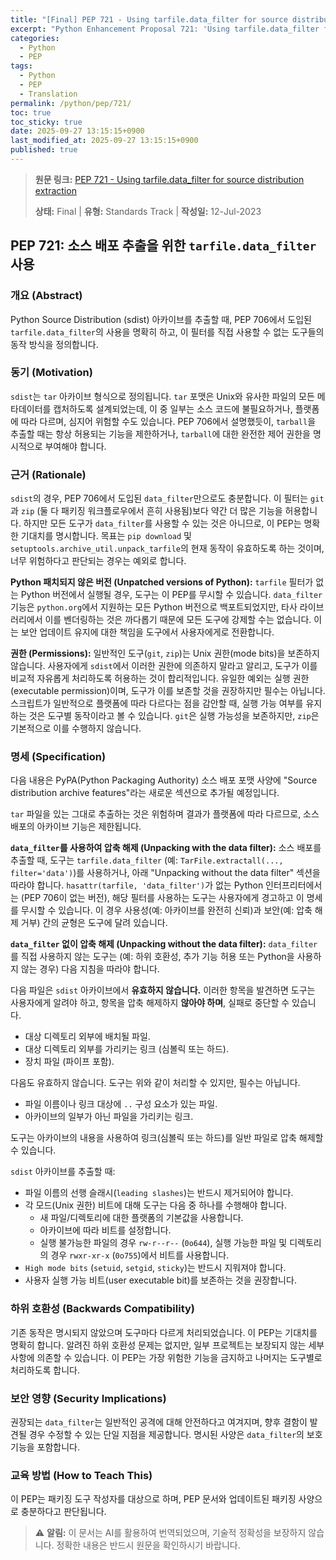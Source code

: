 ```yaml
---
title: "[Final] PEP 721 - Using tarfile.data_filter for source distribution extraction"
excerpt: "Python Enhancement Proposal 721: 'Using tarfile.data_filter for source distribution extraction'에 대한 한국어 번역입니다."
categories:
  - Python
  - PEP
tags:
  - Python
  - PEP
  - Translation
permalink: /python/pep/721/
toc: true
toc_sticky: true
date: 2025-09-27 13:15:15+0900
last_modified_at: 2025-09-27 13:15:15+0900
published: true
---
```

> **원문 링크:** [PEP 721 - Using tarfile.data_filter for source distribution extraction](https://peps.python.org/pep-0721/)
>
> **상태:** Final | **유형:** Standards Track | **작성일:** 12-Jul-2023

## PEP 721: 소스 배포 추출을 위한 `tarfile.data_filter` 사용

### 개요 (Abstract)

Python Source Distribution (sdist) 아카이브를 추출할 때, PEP 706에서 도입된 `tarfile.data_filter`의 사용을 명확히 하고, 이 필터를 직접 사용할 수 없는 도구들의 동작 방식을 정의합니다.

### 동기 (Motivation)

`sdist`는 `tar` 아카이브 형식으로 정의됩니다. `tar` 포맷은 Unix와 유사한 파일의 모든 메타데이터를 캡처하도록 설계되었는데, 이 중 일부는 소스 코드에 불필요하거나, 플랫폼에 따라 다르며, 심지어 위험할 수도 있습니다. PEP 706에서 설명했듯이, `tarball`을 추출할 때는 항상 허용되는 기능을 제한하거나, `tarball`에 대한 완전한 제어 권한을 명시적으로 부여해야 합니다.

### 근거 (Rationale)

`sdist`의 경우, PEP 706에서 도입된 `data_filter`만으로도 충분합니다. 이 필터는 `git`과 `zip` (둘 다 패키징 워크플로우에서 흔히 사용됨)보다 약간 더 많은 기능을 허용합니다. 하지만 모든 도구가 `data_filter`를 사용할 수 있는 것은 아니므로, 이 PEP는 명확한 기대치를 명시합니다. 목표는 `pip download` 및 `setuptools.archive_util.unpack_tarfile`의 현재 동작이 유효하도록 하는 것이며, 너무 위험하다고 판단되는 경우는 예외로 합니다.

**Python 패치되지 않은 버전 (Unpatched versions of Python):**
`tarfile` 필터가 없는 Python 버전에서 실행될 경우, 도구는 이 PEP를 무시할 수 있습니다. `data_filter` 기능은 `python.org`에서 지원하는 모든 Python 버전으로 백포트되었지만, 타사 라이브러리에서 이를 벤더링하는 것은 까다롭기 때문에 모든 도구에 강제할 수는 없습니다. 이는 보안 업데이트 유지에 대한 책임을 도구에서 사용자에게로 전환합니다.

**권한 (Permissions):**
일반적인 도구(`git`, `zip`)는 Unix 권한(mode bits)을 보존하지 않습니다. 사용자에게 `sdist`에서 이러한 권한에 의존하지 말라고 알리고, 도구가 이를 비교적 자유롭게 처리하도록 허용하는 것이 합리적입니다. 유일한 예외는 실행 권한(executable permission)이며, 도구가 이를 보존할 것을 권장하지만 필수는 아닙니다. 스크립트가 일반적으로 플랫폼에 따라 다르다는 점을 감안할 때, 실행 가능 여부를 유지하는 것은 도구별 동작이라고 볼 수 있습니다. `git`은 실행 가능성을 보존하지만, `zip`은 기본적으로 이를 수행하지 않습니다.

### 명세 (Specification)

다음 내용은 PyPA(Python Packaging Authority) 소스 배포 포맷 사양에 "Source distribution archive features"라는 새로운 섹션으로 추가될 예정입니다.

`tar` 파일을 있는 그대로 추출하는 것은 위험하며 결과가 플랫폼에 따라 다르므로, 소스 배포의 아카이브 기능은 제한됩니다.

**`data_filter`를 사용하여 압축 해제 (Unpacking with the data filter):**
소스 배포를 추출할 때, 도구는 `tarfile.data_filter` (예: `TarFile.extractall(..., filter='data')`)를 사용하거나, 아래 "Unpacking without the data filter" 섹션을 따라야 합니다. `hasattr(tarfile, 'data_filter')`가 없는 Python 인터프리터에서는 (PEP 706이 없는 버전), 해당 필터를 사용하는 도구는 사용자에게 경고하고 이 명세를 무시할 수 있습니다. 이 경우 사용성(예: 아카이브를 완전히 신뢰)과 보안(예: 압축 해제 거부) 간의 균형은 도구에 달려 있습니다.

**`data_filter` 없이 압축 해제 (Unpacking without the data filter):**
`data_filter`를 직접 사용하지 않는 도구는 (예: 하위 호환성, 추가 기능 허용 또는 Python을 사용하지 않는 경우) 다음 지침을 따라야 합니다.

다음 파일은 `sdist` 아카이브에서 **유효하지 않습니다.** 이러한 항목을 발견하면 도구는 사용자에게 알려야 하고, 항목을 압축 해제하지 **않아야 하며**, 실패로 중단할 수 있습니다.
*   대상 디렉토리 외부에 배치될 파일.
*   대상 디렉토리 외부를 가리키는 링크 (심볼릭 또는 하드).
*   장치 파일 (파이프 포함).

다음도 유효하지 않습니다. 도구는 위와 같이 처리할 수 있지만, 필수는 아닙니다.
*   파일 이름이나 링크 대상에 `..` 구성 요소가 있는 파일.
*   아카이브의 일부가 아닌 파일을 가리키는 링크.

도구는 아카이브의 내용을 사용하여 링크(심볼릭 또는 하드)를 일반 파일로 압축 해제할 수 있습니다.

`sdist` 아카이브를 추출할 때:
*   파일 이름의 선행 슬래시(`leading slashes`)는 반드시 제거되어야 합니다.
*   각 모드(Unix 권한) 비트에 대해 도구는 다음 중 하나를 수행해야 합니다.
    *   새 파일/디렉토리에 대한 플랫폼의 기본값을 사용합니다.
    *   아카이브에 따라 비트를 설정합니다.
    *   실행 불가능한 파일의 경우 `rw-r--r--` (`0o644`), 실행 가능한 파일 및 디렉토리의 경우 `rwxr-xr-x` (`0o755`)에서 비트를 사용합니다.
*   `High mode bits` (`setuid`, `setgid`, `sticky`)는 반드시 지워져야 합니다.
*   사용자 실행 가능 비트(user executable bit)를 보존하는 것을 권장합니다.

### 하위 호환성 (Backwards Compatibility)

기존 동작은 명시되지 않았으며 도구마다 다르게 처리되었습니다. 이 PEP는 기대치를 명확히 합니다. 알려진 하위 호환성 문제는 없지만, 일부 프로젝트는 보장되지 않는 세부 사항에 의존할 수 있습니다. 이 PEP는 가장 위험한 기능을 금지하고 나머지는 도구별로 처리하도록 합니다.

### 보안 영향 (Security Implications)

권장되는 `data_filter`는 일반적인 공격에 대해 안전하다고 여겨지며, 향후 결함이 발견될 경우 수정할 수 있는 단일 지점을 제공합니다. 명시된 사양은 `data_filter`의 보호 기능을 포함합니다.

### 교육 방법 (How to Teach This)

이 PEP는 패키징 도구 작성자를 대상으로 하며, PEP 문서와 업데이트된 패키징 사양으로 충분하다고 판단됩니다.

> ⚠️ **알림:** 이 문서는 AI를 활용하여 번역되었으며, 기술적 정확성을 보장하지 않습니다. 정확한 내용은 반드시 원문을 확인하시기 바랍니다.
